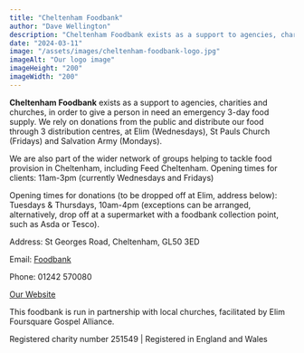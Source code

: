 ```yaml
---
title: "Cheltenham Foodbank"
author: "Dave Wellington"
description: "Cheltenham Foodbank exists as a support to agencies, charities and churches, in order to give a person in need an emergency 3-day food supply"
date: "2024-03-11"
image: "/assets/images/cheltenham-foodbank-logo.jpg"
imageAlt: "Our logo image"
imageHeight: "200"
imageWidth: "200"
---
```


**Cheltenham Foodbank** exists as a support to agencies, charities and churches, in order to give a person in need an emergency 3-day food supply. We rely on donations from the public and distribute our food through 3 distribution centres, at Elim (Wednesdays), St Pauls Church (Fridays) and Salvation Army (Mondays).

We are also part of the wider network of groups helping to tackle food provision in Cheltenham, including Feed Cheltenham.
Opening times for clients: 11am-3pm (currently Wednesdays and Fridays)

Opening times for donations (to be dropped off at Elim, address below): Tuesdays & Thursdays, 10am-4pm (exceptions can be arranged, alternatively, drop off at a supermarket with a foodbank collection point, such as Asda or Tesco).

Address: St Georges Road, Cheltenham, GL50 3ED

Email: [Foodbank](emailto:foodbank@cheltenhamelim.org)  

Phone: 01242 570080

[Our Website](https://cheltenham.foodbank.org.uk/)

This foodbank is run in partnership with local churches, facilitated by Elim Foursquare Gospel Alliance. 

Registered charity number 251549 | Registered in England and Wales